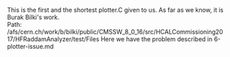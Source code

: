 This is the first and the shortest plotter.C given to us. As far as we know, it is Burak Bilki's work.  
Path:  /afs/cern.ch/work/b/bilki/public/CMSSW_8_0_16/src/HCALCommissioning2017/HFRaddamAnalyzer/test/Files
Here we have the problem described in 6-plotter-issue.md
